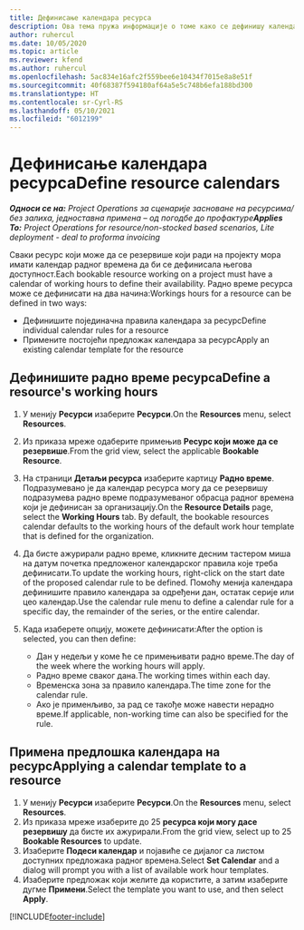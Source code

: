 ```yaml
---
title: Дефинисање календара ресурса
description: Ова тема пружа информације о томе како се дефинишу календари радног времена за ресурсе у услузи Project Operations.
author: ruhercul
ms.date: 10/05/2020
ms.topic: article
ms.reviewer: kfend
ms.author: ruhercul
ms.openlocfilehash: 5ac834e16afc2f559bee6e10434f7015e8a8e51f
ms.sourcegitcommit: 40f68387f594180af64a5e5c748b6efa188bd300
ms.translationtype: HT
ms.contentlocale: sr-Cyrl-RS
ms.lasthandoff: 05/10/2021
ms.locfileid: "6012199"
---
```

# <a name="define-resource-calendars"></a><span data-ttu-id="a171d-103">Дефинисање календара ресурса</span><span class="sxs-lookup"><span data-stu-id="a171d-103">Define resource calendars</span></span>

<span data-ttu-id="a171d-104">_**Односи се на:** Project Operations за сценарије засноване на ресурсима/без залиха, једноставна примена – од погодбе до профактуре_</span><span class="sxs-lookup"><span data-stu-id="a171d-104">_**Applies To:** Project Operations for resource/non-stocked based scenarios, Lite deployment - deal to proforma invoicing_</span></span>

<span data-ttu-id="a171d-105">Сваки ресурс који може да се резервише који ради на пројекту мора имати календар радног времена да би се дефинисала његова доступност.</span><span class="sxs-lookup"><span data-stu-id="a171d-105">Each bookable resource working on a project must have a calendar of working hours to define their availability.</span></span> <span data-ttu-id="a171d-106">Радно време ресурса може се дефинисати на два начина:</span><span class="sxs-lookup"><span data-stu-id="a171d-106">Workings hours for a resource can be defined in two ways:</span></span> 

   - <span data-ttu-id="a171d-107">Дефинишите појединачна правила календара за ресурс</span><span class="sxs-lookup"><span data-stu-id="a171d-107">Define individual calendar rules for a resource</span></span>
   - <span data-ttu-id="a171d-108">Примените постојећи предложак календара за ресурс</span><span class="sxs-lookup"><span data-stu-id="a171d-108">Apply an existing calendar template for the resource</span></span>

## <a name="define-a-resources-working-hours"></a><span data-ttu-id="a171d-109">Дефинишите радно време ресурса</span><span class="sxs-lookup"><span data-stu-id="a171d-109">Define a resource's working hours</span></span>

1. <span data-ttu-id="a171d-110">У менију **Ресурси** изаберите **Ресурси**.</span><span class="sxs-lookup"><span data-stu-id="a171d-110">On the **Resources** menu, select **Resources**.</span></span>
2. <span data-ttu-id="a171d-111">Из приказа мреже одаберите примењив **Ресурс који може да се резервише**.</span><span class="sxs-lookup"><span data-stu-id="a171d-111">From the grid view, select the applicable **Bookable Resource**.</span></span>
3. <span data-ttu-id="a171d-112">На страници **Детаљи ресурса** изаберите картицу **Радно време**. Подразумевано је да календар ресурса могу да се резервишу подразумева радно време подразумеваног обрасца радног времена који је дефинисан за организацију.</span><span class="sxs-lookup"><span data-stu-id="a171d-112">On the **Resource Details** page, select the **Working Hours** tab. By default, the bookable resources calendar defaults to the working hours of the default work hour template that is defined for the organization.</span></span>
4. <span data-ttu-id="a171d-113">Да бисте ажурирали радно време, кликните десним тастером миша на датум почетка предложеног календарског правила које треба дефинисати.</span><span class="sxs-lookup"><span data-stu-id="a171d-113">To update the working hours, right-click on the start date of the proposed calendar rule to be defined.</span></span> <span data-ttu-id="a171d-114">Помоћу менија календара дефинишите правило календара за одређени дан, остатак серије или цео календар.</span><span class="sxs-lookup"><span data-stu-id="a171d-114">Use the calendar rule menu to define a calendar rule for a specific day, the remainder of the series, or the entire calendar.</span></span>
5. <span data-ttu-id="a171d-115">Када изаберете опцију, можете дефинисати:</span><span class="sxs-lookup"><span data-stu-id="a171d-115">After the option is selected, you can then define:</span></span>

    - <span data-ttu-id="a171d-116">Дан у недељи у коме ће се примењивати радно време.</span><span class="sxs-lookup"><span data-stu-id="a171d-116">The day of the week where the working hours will apply.</span></span>
    - <span data-ttu-id="a171d-117">Радно време сваког дана.</span><span class="sxs-lookup"><span data-stu-id="a171d-117">The working times within each day.</span></span>
    - <span data-ttu-id="a171d-118">Временска зона за правило календара.</span><span class="sxs-lookup"><span data-stu-id="a171d-118">The time zone for the calendar rule.</span></span>
    - <span data-ttu-id="a171d-119">Ако је применљиво, за рад се такође може навести нерадно време.</span><span class="sxs-lookup"><span data-stu-id="a171d-119">If applicable, non-working time can also be specified for the rule.</span></span>

## <a name="applying-a-calendar-template-to-a-resource"></a><span data-ttu-id="a171d-120">Примена предлошка календара на ресурс</span><span class="sxs-lookup"><span data-stu-id="a171d-120">Applying a calendar template to a resource</span></span>

1. <span data-ttu-id="a171d-121">У менију **Ресурси** изаберите **Ресурси**.</span><span class="sxs-lookup"><span data-stu-id="a171d-121">On the **Resources** menu, select **Resources**.</span></span>
2. <span data-ttu-id="a171d-122">Из приказа мреже изаберите до 25 **ресурса који могу дасе резервишу** да бисте их ажурирали.</span><span class="sxs-lookup"><span data-stu-id="a171d-122">From the grid view, select up to 25 **Bookable Resources** to update.</span></span>
3. <span data-ttu-id="a171d-123">Изаберите **Подеси календар** и појавиће се дијалог са листом доступних предложака радног времена.</span><span class="sxs-lookup"><span data-stu-id="a171d-123">Select **Set Calendar** and a dialog will prompt you with a list of available work hour templates.</span></span>
4. <span data-ttu-id="a171d-124">Изаберите предложак који желите да користите, а затим изаберите дугме **Примени**.</span><span class="sxs-lookup"><span data-stu-id="a171d-124">Select the template you want to use, and then select **Apply**.</span></span>


[!INCLUDE[footer-include](../includes/footer-banner.md)]